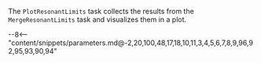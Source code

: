 The `PlotResonantLimits` task collects the results from the `MergeResonantLimits` task and visualizes them in a plot.

<div class="dhi_parameter_table">

--8<-- "content/snippets/parameters.md@-2,20,100,48,17,18,10,11,3,4,5,6,7,8,9,96,92,95,93,90,94"

</div>
